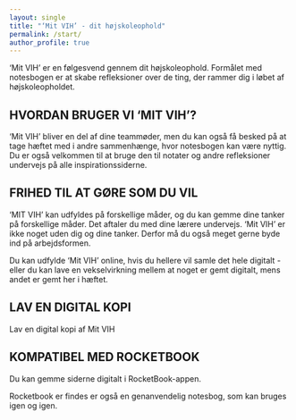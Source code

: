```yaml
---
layout: single
title: "‘Mit VIH’ - dit højskoleophold"
permalink: /start/
author_profile: true
---
```



‘Mit VIH’ er en følgesvend gennem dit højskoleophold. Formålet med notesbogen er at skabe refleksioner over de ting, der rammer dig i løbet af højskoleopholdet.

## HVORDAN BRUGER VI ‘MIT VIH’?

‘Mit VIH’ bliver en del af dine teammøder, men du kan også få besked på at tage hæftet med i andre sammenhænge, hvor notesbogen kan være nyttig. Du er også velkommen til at bruge den til notater og andre refleksioner undervejs på alle inspirationssiderne.

## FRIHED TIL AT GØRE SOM DU VIL

‘MIT VIH’ kan udfyldes på forskellige måder, og du kan gemme dine tanker på forskellige måder. Det aftaler du med dine lærere undervejs. ‘Mit VIH’ er ikke noget uden dig og dine tanker. Derfor må du også meget gerne byde ind på arbejdsformen.

Du kan udfylde ‘Mit VIH’ online, hvis du hellere vil samle det hele digitalt - eller du kan lave en vekselvirkning mellem at noget er gemt digitalt, mens andet er gemt her i hæftet.

## LAV EN DIGITAL KOPI

Lav en digital kopi af Mit VIH

## KOMPATIBEL MED ROCKETBOOK

Du kan gemme siderne digitalt i RocketBook-appen.

Rocketbook er findes er også en genanvendelig notesbog, som kan bruges igen og igen.
